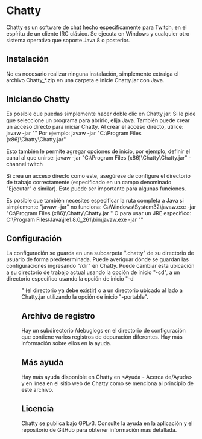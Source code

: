 # Chatty
Chatty es un software de chat hecho específicamente para Twitch, en el espíritu de un cliente IRC clásico. Se ejecuta en Windows y cualquier otro sistema operativo que soporte Java 8 o posterior.


Instalación 
------------ 
No es necesario realizar ninguna instalación, simplemente extraiga el archivo Chatty_*.zip en una carpeta e inicie Chatty.jar con Java. 

Iniciando Chatty 
--------------- 
Es posible que puedas simplemente hacer doble clic en Chatty.jar. Si le pide que seleccione un programa para abrirlo, elija Java. 
También puede crear un acceso directo para iniciar Chatty. Al crear el acceso directo, utilice: javaw -jar "<Ruta a Chatty.jar>" 
Por ejemplo: 
javaw -jar "C:\Program Files (x86)\Chatty\Chatty.jar" 

Esto también le permite agregar opciones de inicio, por ejemplo, definir el canal al que unirse: 
javaw -jar "C:\Program Files (x86)\Chatty\Chatty.jar" -channel twitch 

Si crea un acceso directo como este, asegúrese de configure el directorio de trabajo correctamente (especificado en un campo denominado "Ejecutar" o similar). 
Esto puede ser importante para algunas funciones. 

Es posible que también necesites especificar la ruta completa a Java si simplemente "javaw -jar" no funciona: C:\Windows\System32\javaw.exe -jar "C:\Program Files (x86)\Chatty\Chatty.jar " O para usar un JRE específico: 
C:\Program Files\Java\jre1.8.0_261\bin\javaw.exe -jar "<Ruta a Chatty.jar>" 

Configuración
-------------- 

La configuración se guarda en una subcarpeta ".chatty" de su directorio de usuario de forma predeterminada. 
Puede averiguar dónde se guardan las configuraciones ingresando "/dir" en Chatty. 
Puede cambiar esta ubicación a su directorio de trabajo actual usando la opción de inicio "-cd", a un directorio específico usando la opción de inicio "-d <dir>" (el directorio ya debe existir) o a un directorio ubicado al lado a Chatty.jar utilizando la opción de inicio "-portable". 

Archivo de registro 
------------------- 

Hay un subdirectorio /debuglogs en el directorio de configuración que contiene varios registros de depuración diferentes. Hay más información sobre ellos en la ayuda. 

Más ayuda 
--------- 
Hay más ayuda disponible en Chatty en <Ayuda - Acerca de/Ayuda> y en línea en el sitio web de Chatty como se menciona al principio de este archivo. 

Licencia 
-------- 

Chatty se publica bajo GPLv3. Consulte la ayuda en la aplicación y el repositorio de GitHub para obtener información más detallada.
